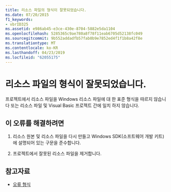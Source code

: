 ```yaml
---
title: 리소스 파일의 형식이 잘못되었습니다.
ms.date: 07/20/2015
f1_keywords:
- vbrID325
ms.assetid: e986ab45-e3ce-430e-8704-5882e5da1104
ms.openlocfilehash: 5285365c9ae780a8f78f11eab6705d52138fc049
ms.sourcegitcommit: 9b552addadfb57fab0b9e7852ed4f1f1b8a42f8e
ms.translationtype: MT
ms.contentlocale: ko-KR
ms.lasthandoff: 04/23/2019
ms.locfileid: "62055175"
---
```

# <a name="format-not-valid-in-resource-file"></a>리소스 파일의 형식이 잘못되었습니다.
프로젝트에서 리소스 파일을 Windows 리소스 파일에 대 한 표준 형식을 따르지 않습니다 또는 리소스 파일 및 Visual Basic 프로젝트 간에 일치 하지 않습니다.  
  
## <a name="to-correct-this-error"></a>이 오류를 해결하려면  
  
1. 리소스 원본 및 리소스 파일을 다시 만들고 Windows SDK(소프트웨어 개발 키트)에 설명되어 있는 구문을 준수합니다.  
  
2. 프로젝트에서 잘못된 리소스 파일을 제거합니다.  
  
## <a name="see-also"></a>참고자료

- [오류 형식](../../visual-basic/programming-guide/language-features/error-types.md)
